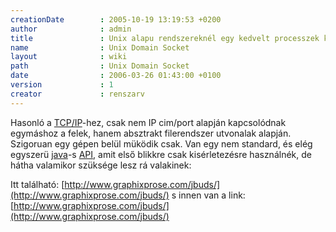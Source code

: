 ```yaml
---
creationDate        : 2005-10-19 13:19:53 +0200 
author              : admin 
title               : Unix alapu rendszereknél egy kedvelt processzek közötti kommunikációs forma. 
name                : Unix Domain Socket 
layout              : wiki 
path                : Unix Domain Socket 
date                : 2006-03-26 01:43:00 +0100 
version             : 1 
creator             : renszarv 
---
```

 Hasonló a [TCP/IP](Missing.html)-hez, csak nem IP cim/port alapján kapcsolódnak egymáshoz a felek, hanem absztrakt filerendszer utvonalak alapján. Szigoruan egy gépen belül müködik csak. Van egy nem standard, és elég egyszerü [java](java.html)-s [API](Missing.html), amit első blikkre csak kisérletezésre használnék, de hátha valamikor szüksége lesz rá valakinek:

Itt található: [http://www.graphixprose.com/jbuds/](http://www.graphixprose.com/jbuds/) s innen van a link: [http://www.graphixprose.com/jbuds/](http://www.graphixprose.com/jbuds/)
